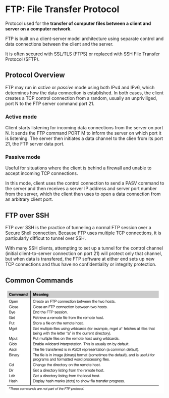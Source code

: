 # FTP: File Transfer Protocol

Protocol used for the __transfer of computer files between a client and server on a computer network__.

FTP is built on a client-server model architecture using separate control and data connections between the client and the server.

It is often secured with SSL/TLS (FTPS) or replaced with SSH File Transfer Protocol (SFTP).

## Protocol Overview

FTP may run in _active_ or _passive_ mode using both IPv4 and IPv6, which determines how the data connection is established. In both cases, the client creates a TCP control connection from a random, usually an unpriviliged, port N to the FTP server command port 21.

### Active mode

Client starts listening for incoming data connections from the server on port N. It sends the FTP command PORT M to inform the server on which port it is listening. The server then initiates a data channel to the clien from its port 21, the FTP server data port.

### Passive mode

Useful for situations where the client is behind a firewall and unable to accept incoming TCP connections.

In this mode, client uses the control connection to send a PASV command to the server and then receives a server IP address and server port number from the server, which the client then uses to open a data connection from an arbitrary client port.

## FTP over SSH

FTP over SSH is the practice of tunneling a normal FTP session over a Secure Shell connection. Because FTP uses multiple TCP connections, it is particularly difficut to tunnel over SSH.

With many SSH clients, attempting to set up a tunnel for the control channel (initial client-to-server connection on port 21) will protect only that channel, but when data is transfered, the FTP software at either end sets up new TCP connections and thus have no confidentiality or integrity protection.

## Common Commands

![Commands](./commands.png)

